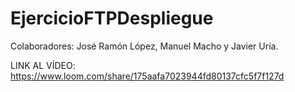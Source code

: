 # EjercicioFTPDespliegue
Colaboradores: José Ramón López, Manuel Macho y Javier Uría.

LINK AL VÍDEO: https://www.loom.com/share/175aafa7023944fd80137cfc5f7f127d

